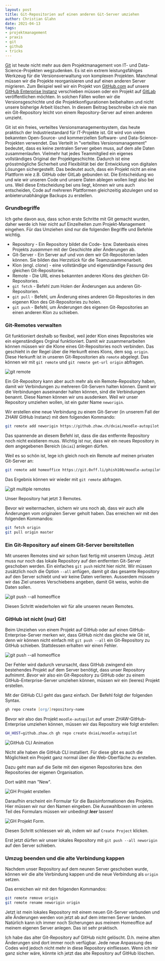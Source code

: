 ```yaml
---
layout: post
title: Git-Repositorien auf einen anderen Git-Server umziehen
author: Christian Glahn
date: 2021-04-13
tags: 
- projektmanagement
- praxis
- git
- github
- tricks
---
```


[Git](https://git-scm.com/) ist heute nicht mehr aus dem Projektmanagement von IT- und Data-Science-Projekten wegzudenken. Es ist ein extrem leistungsfähiges Werkzeug für die Versionsverwaltung von komplexen Projekten. Manchmal müssen wir die Projekte reorganisieren und auf einen anderen Server migrieren. Zum Beispiel weil wir ein Projekt von [GitHub.com](https://github.com) auf unsere [GitHub Enterprise Instanz](https://github.zhaw.ch) verschieben müssen oder ein Projekt auf [GitLab](https://gitlab.com) veröffentlichen möchten. In solchen Fällen wollen wir die Versionsgeschichte und die Projektkonfigurationen beibehalten und nicht unsere bisherige Arbeit löschen. In diesem Beitrag beschreibe ich wie man ein Git-Repository leicht von einem Repository-Server auf einen anderen umzieht. 

Git ist ein freies, verteiltes Versionsmanagementsystem, das heute praktisch der Industriestandard für IT-Projekte ist. Git wird von vielen bekannten Open-Source- und kommerziellen Software- und Data-Science-Projekten verwendet. Das Verteilt in "verteiltes Versionsmanagement" bedeutet, dass es keine zentralen Server geben muss, auf dem alle Daten zusammenlaufen. Vielmehr hat jedes Teammitglied ein eigenes vollständiges Original der Projektgeschichte. Dadurch ist eine grösstmögliche Sicherheit und Flexibilität bei der Entwicklung von digitalen Lösungen sichergestellt. Das bedeutet auch, dass ein Projekt nicht an eine Plattform wie z.B. GitHub oder GitLab gebunden ist. Die Entscheidung wo und wie wir unseren Code und unsere Daten ablegen wollen liegt also bei uns. Weil diese Entscheidung bei uns liegt, können wir uns auch entscheiden, Code auf mehreren Plattformen gleichzeitig abzulegen und so anbieterunabhängige Backups zu erstellen.

### Grundbegriffe

Ich gehe davon aus, dass schon erste Schritte mit Git gemacht wurden, daher werde ich hier nicht auf Einzelheiten zum Projekt-Management eingehen. Für das Umziehen sind nur die folgenden Begriffe und Befehle wichtig. 

- Repository - Ein Repository bildet die Code- bzw. Datenbasis eines Projekts *zusammen* mit der Geschichte aller Änderungen ab. 
- Git-Server - Ein Server auf und von dem wir Git-Repositorien laden können. Sie bilden das Herzstück für die Teamzusammenarbeit.
- Klon (engl. *clone*) - eine vollständige und eigenständige Fassung des gleichen Git-Repositories.
- Remote - Die URL eines bekannten anderen Klons des gleichen Git-Repositories.
- `git fetch` - Befehl zum Holen der Änderungen aus anderen Git-Repositorien.
- `git pull` - Befehl, um Änderung eines anderen Git-Repositories in den eigenen Klon des Git-Repositories zu holen.
- `git push` - Befehl, um Änderungen des eigenen Git-Repositories an einen anderen Klon zu schieben.

### Git-Remotes verwalten

Git funktioniert deshalb so flexibel, weil jeder Klon eines Repositories wie ein eigenständiges Orginal funktioniert. Damit wir zusammenarbeiten können müssen wir die Klone eines Git-Repositories noch verbinden. Das geschieht in der Regel über die Herkunft eines Klons, dem sog. `origin`. Diese Herkunft ist in unseren Git-Repositorien als `remote` abgelegt. Das können wir mit `git remote` und `git remote get-url origin` abfragen. 

![git remote](/assets/images/post_20210413/git_remote.png)

Ein Git-Repository kann aber auch mehr als ein Remote-Repository haben, damit wir Verbindungen zu mehreren Git-Servern halten können. Damit wir die Verbindungen auseinander halten können, sind die Verbindungen benannt. Diese Namen können wir uns ausdenken. Weil wir unser Repository umziehen wollen, ist ein guter Name `neworigin`.

Wir erstellen eine neue Verbindung zu einem Git-Server (in unserem Fall der ZHAW GitHub Instanz) mit dem folgenden Kommando:

```zsh
git remote add neworigin https://github.zhaw.ch/dxiai/moodle-autopilot.git
```

Das spannende an diesem Befehl ist, dass die das entfernte Repository noch nicht existieren muss. Wichtig ist nur, dass wir ein neues Repository in dem angegebenen Bereich (`dxiai`) anlegen dürfen. 

Weil es so schön ist, lege ich gleich noch ein Remote auf meinen privaten Git-Server an: 

```zsh
git remote add homeoffice https://git.0xff.li/phish108/moodle-autopilot.git
```

Das Ergebnis können wir wieder mit `git remote` abfragen. 

![git multiple remotes](/assets/images/post_20210413/git_multiremote.png)

Unser Repository hat jetzt 3 Remotes. 

Bevor wir weitermachen, sichern wir uns noch ab, dass wir auch alle Änderungen vom originalen Server geholt haben. Das erreichen wir mit den folgenden Kommandos:

```zsh
git fetch origin
git pull origin master
```

### Ein Git-Repository auf einem Git-Server bereitstellen

Mit unseren Remotes sind wir schon fast fertig mit unserem Umzug. Jetzt muss nur noch das lokale Repository auf den entfernten Git-Server geschoben werden. Ein einfaches `git push` reicht hier nicht. Wir müssen zusätzlich noch die Option `--all` anfügen, damit git das gesamte Repository auf den Server schiebt und wir keine Daten verlieren. Ausserdem müssen wir das Ziel unseres Verschiebens angeben, damit Git weiss, wohin die Daten sollen.

![git push --all homeoffice](/assets/images/post_20210413/git_push_newremote.png)

Diesen Schritt wiederholen wir für alle unseren neuen Remotes. 

### GitHub ist nicht (nur) Git!

Beim Umziehen von einem Projekt auf GitHub oder auf einen GitHub-Enterprise-Server merken wir, dass GitHub nicht das gleiche wie Git ist, denn wir können nicht einfach mit `git push --all` ein Git-Repository zu GitHub schieben. Stattdessen erhalten wir einen Fehler.

![git push --all homeoffice](/assets/images/post_20210413/git_push_github.png)

Der Fehler wird dadurch verursacht, dass GitHub zwingend ein bestehendes Projekt auf dem Server benötigt, dass unser Repository aufnimmt. *Bevor* wir also ein Git-Repository zu GitHub oder zu einem GitHub-Enterprise-Server umziehen können, müssen wir ein (leeres) Projekt erstellen. 

Mit der GitHub CLI geht das ganz einfach. Der Befehl folgt der folgenden Syntax.

```zsh
gh repo create [org/]repository-name
```

Bevor wir also das Projekt `moodle-autopilot` auf unser ZHAW-GitHub-Enterprise umziehen können, müssen wir das Repository wie folgt erstellen: 

```zsh
GH_HOST=github.zhaw.ch gh repo create dxiai/moodle-autopilot
```

![GitHub CLI Animation](/assets/images/post_20210413/gh_cli_repo_create.gif)

Nicht alle haben die GitHub CLI installiert. Für diese gibt es auch die Möglichkeit ein Projekt ganz normal über die Web-Oberfläche zu erstellen.

Dazu geht man auf die Seite mit den eigenen Repositories bzw. den Repositories der eigenen Organisation. 

Dort wählt man "New".

![GH Projekt erstellen](/assets/images/post_20210413/gh_newproject.png)

Daraufhin erscheint ein Formular für die Basisinformationen des Projekts. Hier müssen wir nur den Namen eingeben. Die Auswahlboxen im unteren Teil des Formulars müssen wir unbedingt ***leer*** lassen!

![GH Projekt Form](/assets/images/post_20210413/gh_projectoptions.png).

Diesen Schritt schliessen wir ab, indem wir auf `Create Project` klicken. 

Erst jetzt dürfen wir unser lokales Repository mit `git push --all neworigin` auf den Server schieben. 

### Umzug beenden und die alte Verbindung kappen

Nachdem unser Repository auf dem neunen Server geschoben wurde, können wir die alte Verbindung kappen und die neue Verbindung als `origin` setzen. 

Das erreichen wir mit den folgenden Kommandos: 

```zsh
git remote remove origin
git remote rename neworigin origin
```

Jetzt ist mein lokales Repository mit einem neuen Git-Server verbunden und alle Änderungen werden von jetzt ab auf dem internen Server landen. 
Natürlich kann ich immer noch Sicherungen aus meinem Homeoffice auf meinem eigenen Server anlegen. Das ist sehr praktisch. 

Ich habe das alter Git-Repository auf GitHub nicht gelöscht. D.h. meine alten Änderungen sind dort immer noch verfügbar. Jede neue Anpassung des Codes wird jedoch nicht mehr in diese Repository einfliessen. Wenn ich mir ganz sicher wäre, könnte ich jetzt das alte Repository auf GitHub löschen. 

